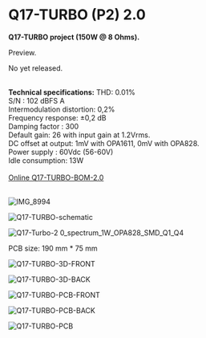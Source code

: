 # Q17-TURBO (P2) 2.0</b><br>

<b>Q17-TURBO project (150W @ 8 Ohms).</b><br>

Preview. 

No yet released.

<br>
<b>Technical specifications:</b>
</b>
THD: 0.01%<br>
S/N : 102 dBFS A<br>
Intermodulation distortion: 0,2%<br>
Frequency response: ±0,2 dB<br>
Damping factor : 300<br>
Default gain: 26 with input gain at 1.2Vrms.<br>
DC offset at output: 1mV with OPA1611, 0mV with OPA828.<br>
Power supply : 60Vdc (56-60V)<br>
Idle consumption: 13W
<br>
<br>
<a href="https://audio.cyberkata.org/Q17-TURBO-BOM-2.0.html">Online Q17-TURBO-BOM-2.0</a><br>
<br>

![IMG_8994](https://github.com/user-attachments/assets/a716b65f-4bf1-4f3f-a0f1-738a2febb4c8)

![Q17-TURBO-schematic](https://github.com/user-attachments/assets/707d9e7c-a4f0-42e0-aab9-cb13298995b9)

![Q17-Turbo-2 0_spectrum_1W_OPA828_SMD_Q1_Q4](https://github.com/user-attachments/assets/0b266776-5fcb-4ad7-8f5d-39673961dd9d)

PCB size: 190 mm * 75 mm

![Q17-TURBO-3D-FRONT](https://github.com/user-attachments/assets/6829b290-90fd-4883-b6bd-5f4191d501cd)

![Q17-TURBO-3D-BACK](https://github.com/user-attachments/assets/23a54750-2f4c-4ada-bea8-fdf378c31cd3)

![Q17-TURBO-PCB-FRONT](https://github.com/user-attachments/assets/e9968690-d464-4b57-9052-8793bba868a6)

![Q17-TURBO-PCB-BACK](https://github.com/user-attachments/assets/5b7ff120-fae1-4c01-b6b3-c17cf9866c4d)

![Q17-TURBO-PCB](https://github.com/user-attachments/assets/982905fd-0377-4c28-aa5f-9b556460d607)
